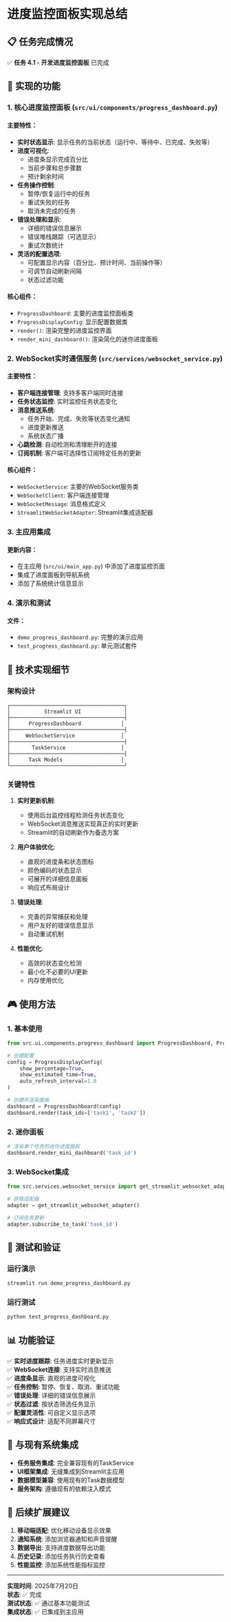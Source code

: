 # 进度监控面板实现总结

## 📋 任务完成情况

✅ **任务 4.1 - 开发进度监控面板** 已完成

## 🎯 实现的功能

### 1. 核心进度监控面板 (`src/ui/components/progress_dashboard.py`)

#### 主要特性：
- **实时状态显示**: 显示任务的当前状态（运行中、等待中、已完成、失败等）
- **进度可视化**: 
  - 进度条显示完成百分比
  - 当前步骤和总步骤数
  - 预计剩余时间
- **任务操作控制**:
  - 暂停/恢复运行中的任务
  - 重试失败的任务
  - 取消未完成的任务
- **错误处理和显示**:
  - 详细的错误信息展示
  - 错误堆栈跟踪（可选显示）
  - 重试次数统计
- **灵活的配置选项**:
  - 可配置显示内容（百分比、预计时间、当前操作等）
  - 可调节自动刷新间隔
  - 状态过滤功能

#### 核心组件：
- `ProgressDashboard`: 主要的进度监控面板类
- `ProgressDisplayConfig`: 显示配置数据类
- `render()`: 渲染完整的进度监控界面
- `render_mini_dashboard()`: 渲染简化的迷你进度面板

### 2. WebSocket实时通信服务 (`src/services/websocket_service.py`)

#### 主要特性：
- **客户端连接管理**: 支持多客户端同时连接
- **任务状态监控**: 实时监控任务状态变化
- **消息推送系统**: 
  - 任务开始、完成、失败等状态变化通知
  - 进度更新推送
  - 系统状态广播
- **心跳检测**: 自动检测和清理断开的连接
- **订阅机制**: 客户端可选择性订阅特定任务的更新

#### 核心组件：
- `WebSocketService`: 主要的WebSocket服务类
- `WebSocketClient`: 客户端连接管理
- `WebSocketMessage`: 消息格式定义
- `StreamlitWebSocketAdapter`: Streamlit集成适配器

### 3. 主应用集成

#### 更新内容：
- 在主应用 (`src/ui/main_app.py`) 中添加了进度监控页面
- 集成了进度面板到导航系统
- 添加了系统统计信息显示

### 4. 演示和测试

#### 文件：
- `demo_progress_dashboard.py`: 完整的演示应用
- `test_progress_dashboard.py`: 单元测试套件

## 🔧 技术实现细节

### 架构设计
```
┌─────────────────────────────────────┐
│           Streamlit UI              │
├─────────────────────────────────────┤
│      ProgressDashboard             │
├─────────────────────────────────────┤
│     WebSocketService               │
├─────────────────────────────────────┤
│       TaskService                  │
├─────────────────────────────────────┤
│      Task Models                   │
└─────────────────────────────────────┘
```

### 关键特性

1. **实时更新机制**:
   - 使用后台监控线程检测任务状态变化
   - WebSocket消息推送实现真正的实时更新
   - Streamlit的自动刷新作为备选方案

2. **用户体验优化**:
   - 直观的进度条和状态图标
   - 颜色编码的状态显示
   - 可展开的详细信息面板
   - 响应式布局设计

3. **错误处理**:
   - 完善的异常捕获和处理
   - 用户友好的错误信息显示
   - 自动重试机制

4. **性能优化**:
   - 高效的状态变化检测
   - 最小化不必要的UI更新
   - 内存使用优化

## 🎮 使用方法

### 1. 基本使用
```python
from src.ui.components.progress_dashboard import ProgressDashboard, ProgressDisplayConfig

# 创建配置
config = ProgressDisplayConfig(
    show_percentage=True,
    show_estimated_time=True,
    auto_refresh_interval=1.0
)

# 创建并渲染面板
dashboard = ProgressDashboard(config)
dashboard.render(task_ids=['task1', 'task2'])
```

### 2. 迷你面板
```python
# 渲染单个任务的迷你进度面板
dashboard.render_mini_dashboard('task_id')
```

### 3. WebSocket集成
```python
from src.services.websocket_service import get_streamlit_websocket_adapter

# 获取适配器
adapter = get_streamlit_websocket_adapter()

# 订阅任务更新
adapter.subscribe_to_task('task_id')
```

## 🧪 测试和验证

### 运行演示
```bash
streamlit run demo_progress_dashboard.py
```

### 运行测试
```bash
python test_progress_dashboard.py
```

## 📊 功能验证

✅ **实时进度跟踪**: 任务进度实时更新显示  
✅ **WebSocket连接**: 支持实时消息推送  
✅ **进度条显示**: 直观的进度可视化  
✅ **任务控制**: 暂停、恢复、取消、重试功能  
✅ **错误处理**: 详细的错误信息展示  
✅ **状态过滤**: 按状态筛选任务显示  
✅ **配置灵活性**: 可自定义显示选项  
✅ **响应式设计**: 适配不同屏幕尺寸  

## 🔄 与现有系统集成

- **任务服务集成**: 完全兼容现有的TaskService
- **UI框架集成**: 无缝集成到Streamlit主应用
- **数据模型兼容**: 使用现有的Task数据模型
- **服务架构**: 遵循现有的依赖注入模式

## 🚀 后续扩展建议

1. **移动端适配**: 优化移动设备显示效果
2. **通知系统**: 添加浏览器通知和声音提醒
3. **数据导出**: 支持进度数据导出功能
4. **历史记录**: 添加任务执行历史查看
5. **性能监控**: 添加系统性能指标监控

---

**实现时间**: 2025年7月20日  
**状态**: ✅ 完成  
**测试状态**: ✅ 通过基本功能测试  
**集成状态**: ✅ 已集成到主应用
